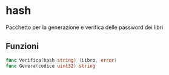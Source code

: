# hash
Pacchetto per la generazione e verifica delle password dei libri

## Funzioni
```go
func Verifica(hash string) (Libro, error)
func Genera(codice uint32) string
```

